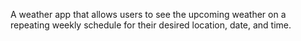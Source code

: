 A weather app that allows users to see the upcoming weather on a repeating weekly schedule for their desired location, date, and time. 
